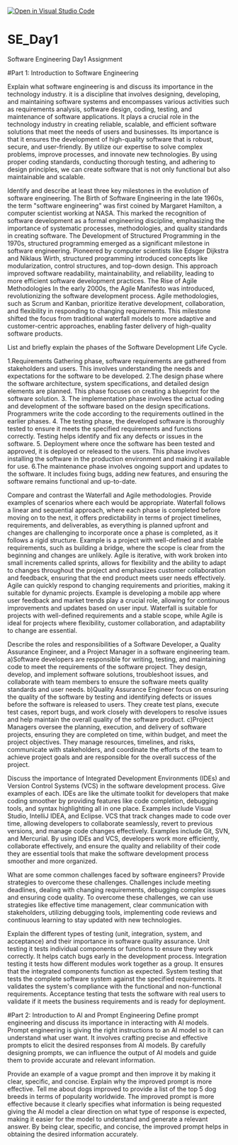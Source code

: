 [![Open in Visual Studio Code](https://classroom.github.com/assets/open-in-vscode-2e0aaae1b6195c2367325f4f02e2d04e9abb55f0b24a779b69b11b9e10269abc.svg)](https://classroom.github.com/online_ide?assignment_repo_id=15532603&assignment_repo_type=AssignmentRepo)
# SE_Day1
Software Engineering Day1 Assignment

#Part 1: Introduction to Software Engineering

Explain what software engineering is and discuss its importance in the technology industry.
it is a discipline that involves designing, developing, and maintaining software systems and encompasses various activities such as requirements analysis, software design, coding, testing, and maintenance of software applications. It plays a crucial role in the technology industry in creating reliable, scalable, and efficient software solutions that meet the needs of users and businesses.
Its importance is that it ensures the development of high-quality software that is robust, secure, and user-friendly. By utilize our expertise to solve complex problems, improve processes, and innovate new technologies.
By using proper coding standards, conducting thorough testing, and adhering to design principles, we can create software that is not only functional but also maintainable and scalable.

Identify and describe at least three key milestones in the evolution of software engineering.
The Birth of Software Engineering in the late 1960s, the term "software engineering" was first coined by Margaret Hamilton, a computer scientist working at NASA. This marked the recognition of software development as a formal engineering discipline, emphasizing the importance of systematic processes, methodologies, and quality standards in creating software.
The Development of Structured Programming in the 1970s, structured programming emerged as a significant milestone in software engineering. Pioneered by computer scientists like Edsger Dijkstra and Niklaus Wirth, structured programming introduced concepts like modularization, control structures, and top-down design. This approach improved software readability, maintainability, and reliability, leading to more efficient software development practices.
The Rise of Agile Methodologies In the early 2000s, the Agile Manifesto was introduced, revolutionizing the software development process. Agile methodologies, such as Scrum and Kanban, prioritize iterative development, collaboration, and flexibility in responding to changing requirements. This milestone shifted the focus from traditional waterfall models to more adaptive and customer-centric approaches, enabling faster delivery of high-quality software products.

List and briefly explain the phases of the Software Development Life Cycle.

1.Requirements Gathering phase, software requirements are gathered from stakeholders and users. This involves understanding the needs and expectations for the software to be developed.
2.The design phase where the software architecture, system specifications, and detailed design elements are planned. This phase focuses on creating a blueprint for the software solution.
3. The implementation phase involves the actual coding and development of the software based on the design specifications. Programmers write the code according to the requirements outlined in the earlier phases.
4. The testing phase, the developed software is thoroughly tested to ensure it meets the specified requirements and functions correctly. Testing helps identify and fix any defects or issues in the software.
5. Deployment where once the software has been tested and approved, it is deployed or released to the users. This phase involves installing the software in the production environment and making it available for use.
6.The maintenance phase involves ongoing support and updates to the software. It includes fixing bugs, adding new features, and ensuring the software remains functional and up-to-date.


Compare and contrast the Waterfall and Agile methodologies. Provide examples of scenarios where each would be appropriate.
Waterfall follows a linear and sequential approach, where each phase is completed before moving on to the next, it offers predictability in terms of project timelines, requirements, and deliverables, as everything is planned upfront and changes are challenging to incorporate once a phase is completed, as it follows a rigid structure.
Example is a project with well-defined and stable requirements, such as building a bridge, where the scope is clear from the beginning and changes are unlikely.
Agile is iterative, with work broken into small increments called sprints, allows for flexibility and the ability to adapt to changes throughout the project and emphasizes customer collaboration and feedback, ensuring that the end product meets user needs effectively. Agile can quickly respond to changing requirements and priorities, making it suitable for dynamic projects.
Example is developing a mobile app where user feedback and market trends play a crucial role, allowing for continuous improvements and updates based on user input.
Waterfall is suitable for projects with well-defined requirements and a stable scope, while Agile is ideal for projects where flexibility, customer collaboration, and adaptability to change are essential. 

Describe the roles and responsibilities of a Software Developer, a Quality Assurance Engineer, and a Project Manager in a software engineering team.
a)Software developers are responsible for writing, testing, and maintaining code to meet the requirements of the software project. They design, develop, and implement software solutions, troubleshoot issues, and collaborate with team members to ensure the software meets quality standards and user needs.
b)Quality Assurance Engineer focus on ensuring the quality of the software by testing and identifying defects or issues before the software is released to users. They create test plans, execute test cases, report bugs, and work closely with developers to resolve issues and help maintain the overall quality of the software product.
c)Project Managers oversee the planning, execution, and delivery of software projects, ensuring they are completed on time, within budget, and meet the project objectives. They manage resources, timelines, and risks, communicate with stakeholders, and coordinate the efforts of the team to achieve project goals and are responsible for the overall success of the project.

Discuss the importance of Integrated Development Environments (IDEs) and Version Control Systems (VCS) in the software development process. Give examples of each.
IDEs are like the ultimate toolkit for developers that make coding smoother by providing features like code completion, debugging tools, and syntax highlighting all in one place. Examples include Visual Studio, IntelliJ IDEA, and Eclipse.
VCS that track changes made to code over time, allowing developers to collaborate seamlessly, revert to previous versions, and manage code changes effectively. Examples include Git, SVN, and Mercurial.
By using IDEs and VCS, developers work more efficiently, collaborate effectively, and ensure the quality and reliability of their code they are essential tools that make the software development process smoother and more organized.

What are some common challenges faced by software engineers? Provide strategies to overcome these challenges.
Challenges include meeting deadlines, dealing with changing requirements, debugging complex issues and ensuring code quality. To overcome these challenges, we can use strategies like effective time management, clear communication with stakeholders, utilizing debugging tools, implementing code reviews and continuous learning to stay updated with new technologies. 

Explain the different types of testing (unit, integration, system, and acceptance) and their importance in software quality assurance.
Unit testing it tests individual components or functions to ensure they work correctly. It helps catch bugs early in the development process.
Integration testing it tests how different modules work together as a group. It ensures that the integrated components function as expected.
System testing that tests the complete software system against the specified requirements. It validates the system's compliance with the functional and non-functional requirements.
Acceptance testing that tests the software with real users to validate if it meets the business requirements and is ready for deployment.

#Part 2: Introduction to AI and Prompt Engineering
Define prompt engineering and discuss its importance in interacting with AI models.
Prompt engineering is giving the right instructions to an AI model so it can understand what user want. It involves crafting precise and effective prompts to elicit the desired responses from AI models. By carefully designing prompts, we can influence the output of AI models and guide them to provide accurate and relevant information.

Provide an example of a vague prompt and then improve it by making it clear, specific, and concise. Explain why the improved prompt is more effective.
Tell me about dogs improved to provide a list of the top 5 dog breeds in terms of popularity worldwide.
The improved prompt is more effective because it clearly specifies what information is being requested giving the AI model a clear direction on what type of response is expected, making it easier for the model to understand and generate a relevant answer. By being clear, specific, and concise, the improved prompt helps in obtaining the desired information accurately.
